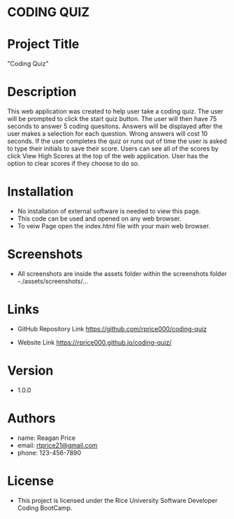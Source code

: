 # CODING QUIZ

# Project Title
"Coding Quiz" 


# Description

This web application was created to help user take a coding quiz.  The user will be prompted to click the start quiz button.  The user will then have 75 seconds to answer 5 coding quesitons.  Answers will be displayed after the user makes a selection for each question.  Wrong answers will cost 10 seconds.  If the user completes the quiz or runs out of time the user is asked to type their initials to save their score.  Users can see all of the scores by click View High Scores at the top of the web application.  User has the option to clear scores if they choose to do so.

# Installation

- No installation of external software is needed to view this page.
- This code can be used and opened on any web browser.
- To veiw  Page open the index.html file with your main web browser.

# Screenshots

- All screenshots are inside the assets folder within the screenshots folder
-./assets/screenshots/...

# Links

- GitHub Repository Link
https://github.com/rprice000/coding-quiz

- Website Link
https://rprice000.github.io/coding-quiz/

# Version

- 1.0.0

# Authors

- name: Reagan Price
- email: rtprice21@gmail.com
- phone: 123-456-7890

# License

- This project is licensed under the Rice University Software Developer Coding BootCamp.
